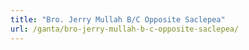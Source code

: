 ```yaml
---
title: "Bro. Jerry Mullah B/C Opposite Saclepea"
url: /ganta/bro-jerry-mullah-b-c-opposite-saclepea/
---
```


